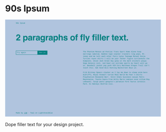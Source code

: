 # 90s Ipsum

![90s Ipsum screenshot](https://raw.githubusercontent.com/justinjaywang/images/master/screenshots--90s-ipsum/90s-ipsum.png)

Dope filler text for your design project.

